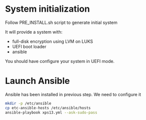 # System initialization

Follow PRE_INSTALL.sh script to generate initial system

It will provide a system with:
 * full-disk encryption using LVM on LUKS
 * UEFI boot loader
 * ansible

You should have configure your system in UEFI mode.

# Launch Ansible
Ansible has been installed in previous step.
We need to configure it
```bash
mkdir -p /etc/ansible
cp etc-ansible-hosts /etc/ansible/hosts
ansible-playbook xps13.yml --ask-sudo-pass
```
